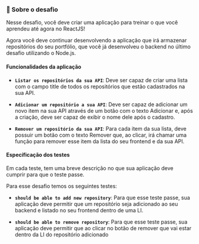 ### 🚀 Sobre o desafio
Nesse desafio, você deve criar uma aplicação para treinar o que você aprendeu até agora no ReactJS!

Agora você deve continuar desenvolvendo a aplicação que irá armazenar repositórios do seu portfólio, que você já desenvolveu o backend no último desafio utilizando o Node.js.

#### Funcionalidades da aplicação
-  **`Listar os repositórios da sua API`**: Deve ser capaz de criar uma lista com o campo title de todos os repositórios que estão cadastrados na sua API.

-  **`Adicionar um repositório a sua API`**: Deve ser capaz de adicionar um novo item na sua API através de um botão com o texto Adicionar e, após a criação, deve ser capaz de exibir o nome dele após o cadastro.

-  **`Remover um repositório da sua API`**: Para cada item da sua lista, deve possuir um botão com o texto Remover que, ao clicar, irá chamar uma função para remover esse item da lista do seu frontend e da sua API.

#### Específicação dos testes
Em cada teste, tem uma breve descrição no que sua aplicação deve cumprir para que o teste passe.

Para esse desafio temos os seguintes testes:

-  **`should be able to add new repository`**: Para que esse teste passe, sua aplicação deve permitir que um repositório seja adicionado ao seu backend e listado no seu frontend dentro de uma LI.

-  **`should be able to remove repository`**: Para que esse teste passe, sua aplicação deve permitir que ao clicar no botão de remover que vai estar dentro da LI do repositório adicionado
